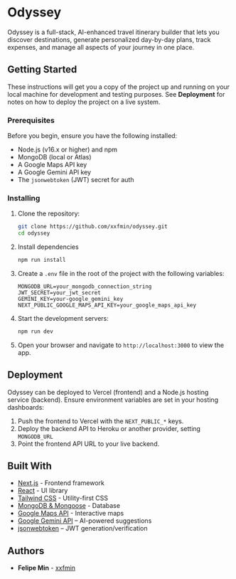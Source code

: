 # Odyssey

Odyssey is a full-stack, AI-enhanced travel itinerary builder that lets you discover destinations, generate personalized day-by-day plans, track expenses, and manage all aspects of your journey in one place.

## Getting Started

These instructions will get you a copy of the project up and running on your local machine for development and testing purposes. See **Deployment** for notes on how to deploy the project on a live system.

### Prerequisites

Before you begin, ensure you have the following installed:

- Node.js (v16.x or higher) and npm
- MongoDB (local or Atlas)
- A Google Maps API key
- A Google Gemini API key
- The `jsonwebtoken` (JWT) secret for auth

### Installing

1. Clone the repository:

   ```bash
   git clone https://github.com/xxfmin/odyssey.git
   cd odyssey
   ```

2. Install dependencies

   ```bash
   npm run install
   ```

3. Create a `.env` file in the root of the project with the following variables:

   ```env
   MONGODB_URL=your_mongodb_connection_string
   JWT_SECRET=your_jwt_secret
   GEMINI_KEY=your-google_gemini_key
   NEXT_PUBLIC_GOOGLE_MAPS_API_KEY=your_google_maps_api_key
   ```

4. Start the development servers:
   ```bash
   npm run dev
   ```
5. Open your browser and navigate to `http://localhost:3000` to view the app.

## Deployment

Odyssey can be deployed to Vercel (frontend) and a Node.js hosting service (backend). Ensure environment variables are set in your hosting dashboards:

1. Push the frontend to Vercel with the `NEXT_PUBLIC_*` keys.
2. Deploy the backend API to Heroku or another provider, setting `MONGODB_URL`
3. Point the frontend API URL to your live backend.

## Built With

- [Next.js](https://nextjs.org/) - Frontend framework
- [React](https://reactjs.org/) - UI library
- [Tailwind CSS](https://tailwindcss.com/) - Utility-first CSS
- [MongoDB & Mongoose](https://mongoosejs.com/) - Database
- [Google Maps API](https://developers.google.com/maps) - Interactive maps
- [Google Gemini API](https://ai.google.dev/api?lang=node) – AI-powered suggestions
- [jsonwebtoken](https://github.com/auth0/node-jsonwebtoken) – JWT generation/verification

## Authors

- **Felipe Min** - [xxfmin](https://github.com/xxfmin)
